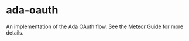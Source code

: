 # ada-oauth

An implementation of the Ada OAuth flow. 
See the [Meteor Guide](https://guide.meteor.com/accounts.html) for more details.
